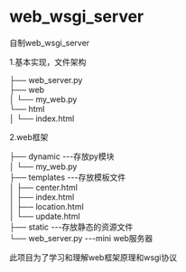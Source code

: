 # web_wsgi_server
自制web_wsgi_server

1.基本实现，文件架构

├── web_server.py  
├── web  
│   └── my_web.py  
└── html  
│       └── index.html

2.web框架

├── dynamic ---存放py模块  
│   └── my_web.py  
├── templates ---存放模板文件  
│   ├── center.html  
│   ├── index.html  
│   ├── location.html  
│   └── update.html  
├── static ---存放静态的资源文件  
└── web_server.py ---mini web服务器  

此项目为了学习和理解web框架原理和wsgi协议
